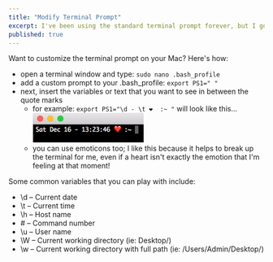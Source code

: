 ```yaml
---
title: "Modify Terminal Prompt"
excerpt: I've been using the standard terminal prompt forever, but I got sick of it...
published: true
---
```


Want to customize the terminal prompt on your Mac? Here's how: 

- open a terminal window and type: `sudo nano .bash_profile` 
- add a custom prompt to your .bash_profile: `export PS1=" "`
- next, insert the variables or text that you want to see in between the quote marks
  - for example: `export PS1="\d - \t ❤️  :~ "` will look like this...
  ![](/images/terminalprompt.png)
  - you can use emoticons too; I like this because it helps to break up the terminal for me, even if a heart isn't exactly the emotion that I'm feeling at that moment!


Some common variables that you can play with include: 
- \d – Current date
- \t – Current time
- \h – Host name
- \# – Command number
- \u – User name
- \W – Current working directory (ie: Desktop/)
- \w – Current working directory with full path (ie: /Users/Admin/Desktop/)

